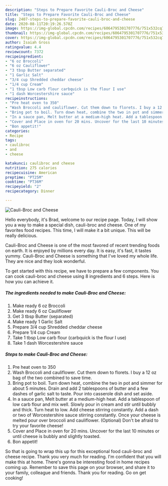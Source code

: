 ```yaml
---
description: "Steps to Prepare Favorite Cauli-Broc and Cheese"
title: "Steps to Prepare Favorite Cauli-Broc and Cheese"
slug: 2407-steps-to-prepare-favorite-cauli-broc-and-cheese
date: 2020-08-11T20:19:26.578Z
image: https://img-global.cpcdn.com/recipes/6064795301707776/751x532cq70/cauli-broc-and-cheese-recipe-main-photo.jpg
thumbnail: https://img-global.cpcdn.com/recipes/6064795301707776/751x532cq70/cauli-broc-and-cheese-recipe-main-photo.jpg
cover: https://img-global.cpcdn.com/recipes/6064795301707776/751x532cq70/cauli-broc-and-cheese-recipe-main-photo.jpg
author: Isaiah Gross
ratingvalue: 4.4
reviewcount: 7372
recipeingredient:
- "6 oz Broccoli"
- "6 oz Cauliflower"
- "3 tbsp Butter separated"
- "1 Garlic Salt"
- "3/4 cup Shredded cheddar cheese"
- "1/4 cup Cream"
- "1 tbsp Low carb flour carbquick is the flour I use"
- "1 dash Worcestershire sauce"
recipeinstructions:
- "Pre heat oven to 350"
- "Wash Broccoli and cauliflower. Cut them down to florets. I buy a 12 oz bag of the two combined to save time."
- "Bring pot to boil. Turn down heat, combine the two in pot and simmer for about 5 minutes. Drain and add 2 tablespoons of butter and a few dashes of garlic salt to taste. Pour into casserole dish and set aside."
- "In a sauce pan, Melt butter at a medium-high heat. Add a tablespoon of low carb flour and mix well. Slowly pour in cream and stir until bubbly and thick. Turn heat to low. Add cheese stirring constantly. Add a dash or two of Worcestershire sauce stirring constantly. Once your cheese is melted pour over broccoli and cauliflower. (Optional) Don&#39;t be afraid to try your favorite cheese!"
- "Cover and Place in oven for 20 mins. Uncover for the last 10 minutes or until cheese is bubbly and slightly toasted."
- "Bon appetit!"
categories:
- Recipe
tags:
- caulibroc
- and
- cheese

katakunci: caulibroc and cheese 
nutrition: 275 calories
recipecuisine: American
preptime: "PT25M"
cooktime: "PT36M"
recipeyield: "2"
recipecategory: Dinner

---
```



![Cauli-Broc and Cheese](https://img-global.cpcdn.com/recipes/6064795301707776/751x532cq70/cauli-broc-and-cheese-recipe-main-photo.jpg)

Hello everybody, it's Brad, welcome to our recipe page. Today, I will show you a way to make a special dish, cauli-broc and cheese. One of my favorites food recipes. This time, I will make it a bit unique. This will be really delicious.

Cauli-Broc and Cheese is one of the most favored of recent trending foods on earth. It is enjoyed by millions every day. It is easy, it's fast, it tastes yummy. Cauli-Broc and Cheese is something that I've loved my whole life. They are nice and they look wonderful.




To get started with this recipe, we have to prepare a few components. You can cook cauli-broc and cheese using 8 ingredients and 6 steps. Here is how you can achieve it.

<!--inarticleads1-->

##### The ingredients needed to make Cauli-Broc and Cheese:

1. Make ready 6 oz Broccoli
1. Make ready 6 oz Cauliflower
1. Get 3 tbsp Butter (separated)
1. Make ready 1 Garlic Salt
1. Prepare 3/4 cup Shredded cheddar cheese
1. Prepare 1/4 cup Cream
1. Take 1 tbsp Low carb flour (carbquick is the flour I use)
1. Take 1 dash Worcestershire sauce




<!--inarticleads2-->

##### Steps to make Cauli-Broc and Cheese:

1. Pre heat oven to 350
1. Wash Broccoli and cauliflower. Cut them down to florets. I buy a 12 oz bag of the two combined to save time.
1. Bring pot to boil. Turn down heat, combine the two in pot and simmer for about 5 minutes. Drain and add 2 tablespoons of butter and a few dashes of garlic salt to taste. Pour into casserole dish and set aside.
1. In a sauce pan, Melt butter at a medium-high heat. Add a tablespoon of low carb flour and mix well. Slowly pour in cream and stir until bubbly and thick. Turn heat to low. Add cheese stirring constantly. Add a dash or two of Worcestershire sauce stirring constantly. Once your cheese is melted pour over broccoli and cauliflower. (Optional) Don&#39;t be afraid to try your favorite cheese!
1. Cover and Place in oven for 20 mins. Uncover for the last 10 minutes or until cheese is bubbly and slightly toasted.
1. Bon appetit!




So that is going to wrap this up for this exceptional food cauli-broc and cheese recipe. Thank you very much for reading. I'm confident that you will make this at home. There's gonna be interesting food in home recipes coming up. Remember to save this page on your browser, and share it to your family, colleague and friends. Thank you for reading. Go on get cooking!
